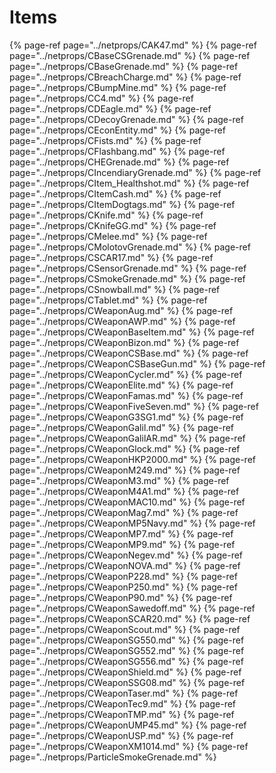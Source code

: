 # Items


{% page-ref page="../netprops/CAK47.md" %}
{% page-ref page="../netprops/CBaseCSGrenade.md" %}
{% page-ref page="../netprops/CBaseGrenade.md" %}
{% page-ref page="../netprops/CBreachCharge.md" %}
{% page-ref page="../netprops/CBumpMine.md" %}
{% page-ref page="../netprops/CC4.md" %}
{% page-ref page="../netprops/CDEagle.md" %}
{% page-ref page="../netprops/CDecoyGrenade.md" %}
{% page-ref page="../netprops/CEconEntity.md" %}
{% page-ref page="../netprops/CFists.md" %}
{% page-ref page="../netprops/CFlashbang.md" %}
{% page-ref page="../netprops/CHEGrenade.md" %}
{% page-ref page="../netprops/CIncendiaryGrenade.md" %}
{% page-ref page="../netprops/CItem_Healthshot.md" %}
{% page-ref page="../netprops/CItemCash.md" %}
{% page-ref page="../netprops/CItemDogtags.md" %}
{% page-ref page="../netprops/CKnife.md" %}
{% page-ref page="../netprops/CKnifeGG.md" %}
{% page-ref page="../netprops/CMelee.md" %}
{% page-ref page="../netprops/CMolotovGrenade.md" %}
{% page-ref page="../netprops/CSCAR17.md" %}
{% page-ref page="../netprops/CSensorGrenade.md" %}
{% page-ref page="../netprops/CSmokeGrenade.md" %}
{% page-ref page="../netprops/CSnowball.md" %}
{% page-ref page="../netprops/CTablet.md" %}
{% page-ref page="../netprops/CWeaponAug.md" %}
{% page-ref page="../netprops/CWeaponAWP.md" %}
{% page-ref page="../netprops/CWeaponBaseItem.md" %}
{% page-ref page="../netprops/CWeaponBizon.md" %}
{% page-ref page="../netprops/CWeaponCSBase.md" %}
{% page-ref page="../netprops/CWeaponCSBaseGun.md" %}
{% page-ref page="../netprops/CWeaponCycler.md" %}
{% page-ref page="../netprops/CWeaponElite.md" %}
{% page-ref page="../netprops/CWeaponFamas.md" %}
{% page-ref page="../netprops/CWeaponFiveSeven.md" %}
{% page-ref page="../netprops/CWeaponG3SG1.md" %}
{% page-ref page="../netprops/CWeaponGalil.md" %}
{% page-ref page="../netprops/CWeaponGalilAR.md" %}
{% page-ref page="../netprops/CWeaponGlock.md" %}
{% page-ref page="../netprops/CWeaponHKP2000.md" %}
{% page-ref page="../netprops/CWeaponM249.md" %}
{% page-ref page="../netprops/CWeaponM3.md" %}
{% page-ref page="../netprops/CWeaponM4A1.md" %}
{% page-ref page="../netprops/CWeaponMAC10.md" %}
{% page-ref page="../netprops/CWeaponMag7.md" %}
{% page-ref page="../netprops/CWeaponMP5Navy.md" %}
{% page-ref page="../netprops/CWeaponMP7.md" %}
{% page-ref page="../netprops/CWeaponMP9.md" %}
{% page-ref page="../netprops/CWeaponNegev.md" %}
{% page-ref page="../netprops/CWeaponNOVA.md" %}
{% page-ref page="../netprops/CWeaponP228.md" %}
{% page-ref page="../netprops/CWeaponP250.md" %}
{% page-ref page="../netprops/CWeaponP90.md" %}
{% page-ref page="../netprops/CWeaponSawedoff.md" %}
{% page-ref page="../netprops/CWeaponSCAR20.md" %}
{% page-ref page="../netprops/CWeaponScout.md" %}
{% page-ref page="../netprops/CWeaponSG550.md" %}
{% page-ref page="../netprops/CWeaponSG552.md" %}
{% page-ref page="../netprops/CWeaponSG556.md" %}
{% page-ref page="../netprops/CWeaponShield.md" %}
{% page-ref page="../netprops/CWeaponSSG08.md" %}
{% page-ref page="../netprops/CWeaponTaser.md" %}
{% page-ref page="../netprops/CWeaponTec9.md" %}
{% page-ref page="../netprops/CWeaponTMP.md" %}
{% page-ref page="../netprops/CWeaponUMP45.md" %}
{% page-ref page="../netprops/CWeaponUSP.md" %}
{% page-ref page="../netprops/CWeaponXM1014.md" %}
{% page-ref page="../netprops/ParticleSmokeGrenade.md" %}
